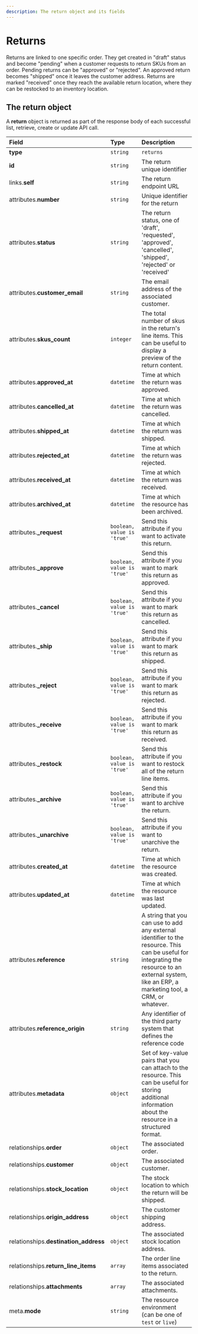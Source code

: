 ```yaml
---
description: The return object and its fields
---
```


# Returns

Returns are linked to one specific order. They get created in "draft" status and become "pending" when a customer requests to return SKUs from an order. Pending returns can be "approved" or "rejected". An approved return becomes "shipped" once it leaves the customer address. Returns are marked "received" once they reach the available return location, where they can be restocked to an inventory location.

## The return object

A **return** object is returned as part of the response body of each successful list, retrieve, create or update API call.

| Field | Type | Description |
| :--- | :--- | :--- |
| **type** | `string` | `returns` |
| **id** | `string` | The return unique identifier |
| links.**self** | `string` | The return endpoint URL |
| attributes.**number** | `string` | Unique identifier for the return |
| attributes.**status** | `string` | The return status, one of 'draft', 'requested', 'approved', 'cancelled', 'shipped', 'rejected' or 'received' |
| attributes.**customer\_email** | `string` | The email address of the associated customer. |
| attributes.**skus\_count** | `integer` | The total number of skus in the return's line items. This can be useful to display a preview of the return content. |
| attributes.**approved\_at** | `datetime` | Time at which the return was approved. |
| attributes.**cancelled\_at** | `datetime` | Time at which the return was cancelled. |
| attributes.**shipped\_at** | `datetime` | Time at which the return was shipped. |
| attributes.**rejected\_at** | `datetime` | Time at which the return was rejected. |
| attributes.**received\_at** | `datetime` | Time at which the return was received. |
| attributes.**archived\_at** | `datetime` | Time at which the resource has been archived. |
| attributes.**\_request** | `boolean, value is 'true'` | Send this attribute if you want to activate this return. |
| attributes.**\_approve** | `boolean, value is 'true'` | Send this attribute if you want to mark this return as approved. |
| attributes.**\_cancel** | `boolean, value is 'true'` | Send this attribute if you want to mark this return as cancelled. |
| attributes.**\_ship** | `boolean, value is 'true'` | Send this attribute if you want to mark this return as shipped. |
| attributes.**\_reject** | `boolean, value is 'true'` | Send this attribute if you want to mark this return as rejected. |
| attributes.**\_receive** | `boolean, value is 'true'` | Send this attribute if you want to mark this return as received. |
| attributes.**\_restock** | `boolean, value is 'true'` | Send this attribute if you want to restock all of the return line items. |
| attributes.**\_archive** | `boolean, value is 'true'` | Send this attribute if you want to archive the return. |
| attributes.**\_unarchive** | `boolean, value is 'true'` | Send this attribute if you want to unarchive the return. |
| attributes.**created\_at** | `datetime` | Time at which the resource was created. |
| attributes.**updated\_at** | `datetime` | Time at which the resource was last updated. |
| attributes.**reference** | `string` | A string that you can use to add any external identifier to the resource. This can be useful for integrating the resource to an external system, like an ERP, a marketing tool, a CRM, or whatever. |
| attributes.**reference\_origin** | `string` | Any identifier of the third party system that defines the reference code |
| attributes.**metadata** | `object` | Set of key-value pairs that you can attach to the resource. This can be useful for storing additional information about the resource in a structured format. |
| relationships.**order** | `object` | The associated order. |
| relationships.**customer** | `object` | The associated customer. |
| relationships.**stock\_location** | `object` | The stock location to which the return will be shipped. |
| relationships.**origin\_address** | `object` | The customer shipping address. |
| relationships.**destination\_address** | `object` | The associated stock location address. |
| relationships.**return\_line\_items** | `array` | The order line items associated to the return. |
| relationships.**attachments** | `array` | The associated attachments. |
| meta.**mode** | `string` | The resource environment \(can be one of `test` or `live`\) |

